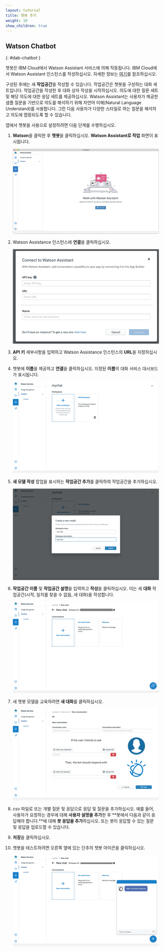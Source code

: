 ```yaml
---
layout: tutorial
title: 챗봇 추가
weight: 10
show_children: true
---
```

<!-- NLS_CHARSET=UTF-8 -->
## Watson Chatbot
{: #dab-chatbot }

챗봇은 IBM Cloud에서 Watson Assistant 서비스에 의해 작동됩니다. IBM Cloud에서 Watson Assistant 인스턴스를 작성하십시오. 자세한 정보는 [여기](https://cloud.ibm.com/catalog/services/watson-assistant-formerly-conversation)를 참조하십시오.

구성된 후에는 새 **작업공간**을 작성할 수 있습니다. 작업공간은 챗봇을 구성하는 대화 세트입니다. 작업공간을 작성한 후 대화 상자 작성을 시작하십시오. 의도에 대한 질문 세트 및 해당 의도에 대한 응답 세트를 제공하십시오. Watson Assistant는 사용자가 제공한 샘플 질문을 기반으로 의도를 해석하기 위해 자연어 이해(Natural Language Understand)를 사용합니다. 그런 다음 사용자가 다양한 스타일로 하는 질문을 해석하고 의도에 맵핑되도록 할 수 있습니다.

앱에서 챗봇을 사용으로 설정하려면 다음 단계를 수행하십시오.

1. **Watson**을 클릭한 후 **챗봇**을 클릭하십시오. **Watson Assistant로 작업** 화면이 표시됩니다.

    ![Watson 챗봇](dab-watson-chat.png)

2. Watson Assistance 인스턴스에 **연결**을 클릭하십시오.

    ![Watson 챗봇 인스턴스](dab-watson-chat-instance.png)

3. **API 키** 세부사항을 입력하고 Watson Assistance 인스턴스의 **URL**을 지정하십시오. 
4. 챗봇에 **이름**을 제공하고 **연결**을 클릭하십시오. 지정된 **이름**의 대화 서비스 대시보드가 표시됩니다.

    ![Watson 챗봇 작업공간](dab-watson-chat-workspace.png)

5. **새 모델 작성** 팝업을 표시하는 **작업공간 추가**를 클릭하여 작업공간을 추가하십시오.

    ![Watson 챗봇 작업공간 새 모델](dab-watson-chat-new-model.png)

6. **작업공간 이름** 및 **작업공간 설명**을 입력하고 **작성**을 클릭하십시오. 이는 세 **대화** 작업공간(시작, 일치를 찾을 수 없음, 새 대화)을 작성합니다.

    ![Watson 챗봇 기본 대화](dab-watson-chat-conversations.png)

7. 새 챗봇 모델을 교육하려면 **새 대화**를 클릭하십시오. 

    ![Watson 챗봇 Q&A](dab-watson-chat-questions.png)

8. csv 파일로 또는 개별 질문 및 응답으로 응답 및 질문을 추가하십시오. 예를 들어, 사용자가 요청하는 경우에 대해 **사용자 설명을 추가**한 후 **봇에서 다음과 같이 응답해야 합니다.**에 대해 **봇 응답을 추가**하십시오. 또는 봇이 응답할 수 있는 질문 및 응답을 업로드할 수 있습니다.
9. **저장**을 클릭하십시오.
10. 챗봇을 테스트하려면 오른쪽 옆에 있는 단추의 챗봇 아이콘을 클릭하십시오.

    ![챗봇 테스트](dab-watson-chat-testing.png)
